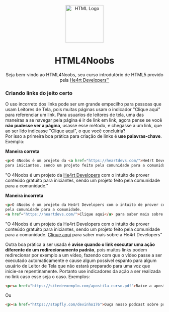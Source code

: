 <p align="center">
  <img src="/images//html.png" alt="HTML Logo" width="120px">
</p>
<h1 align="center">HTML4Noobs</h1>
<p align="center">Seja bem-vindo ao HTML4Noobs, seu curso introdutório de HTML5 provido pela <a href="https://heartdevs.com/" target="_blank">He4rt Developers&trade;</a></p>

<h3>Criando links do jeito certo</h3>
<p>O uso incorreto dos links pode ser um grande empecilho para pessoas que usam Leitores de Tela, pois muitas páginas usam o indicador "Clique aqui" para referenciar um link. Para usuarios de leitores de tela, uma das maneiras a se navegar pela página é ir de link em link, agora pense se você <b>não pudesse ver a página</b>, usasse esse método, e chegasse a um link, que ao ser lido indicasse "Clique aqui", o que você concluiria?</br>
 Por isso a primeira boa prática para criação de links é <strong>use palavras-chave</strong>. Exemplo:</p>
<p><b>Maneira correta</b></p>

```html
<p>O 4Noobs é um projeto da <a href="https://heartdevs.com/">He4rt Developers</a> com o intuito de prover conteúdo gratuito 
para iniciantes, sendo um projeto feito pela comunidade para a comunidade.</p>
```
<p>"O 4Noobs é um projeto da <a href="https://heartdevs.com/">He4rt Developers</a> com o intuito de prover conteúdo gratuito 
para iniciantes, sendo um projeto feito pela comunidade para a comunidade."</p>
<p><b>Maneira incorreta</b></p>

```html
<p>O 4Noobs é um projeto da He4rt Developers com o intuito de prover conteúdo gratuito para iniciantes, sendo um projeto feito 
pela comunidade para a comunidade. 
<a href="https://heartdevs.com/">Clique aqui</a> para saber mais sobre a He4rt Developers</p>
```

<p>"O 4Noobs é um projeto da He4rt Developers com o intuito de prover conteúdo gratuito para iniciantes, 
sendo um projeto feito pela comunidade para a comunidade. 
<a href="https://heartdevs.com/">Clique aqui</a> para saber mais sobre a He4rt Developers"</p>

<p>Outra boa prática a ser usada é <strong>avise quando o link executar uma ação diferente de um redirecionamento padrão</strong>, pois muitos links podem redirecionar por exemplo
a um vídeo, fazendo com que o vídeo passe a ser executado automaticamente e cause algum possível espanto para algum usuário de Leitor de Tela que não estará preparado para
uma voz que inicie-se repentinamente. Portanto use indicadores da ação a ser realizada no link caso esse seja o caso. Exemplos:</p>

```html
<p><a href="https://sitedeexemplo.com/apostila-curso.pdf">Baixe a apostila completa do curso</a></p>
```

<p>Ou</p>

```html
<p><a href="https://stopfly.com/devinho176">Ouça nosso podcast sobre programação</a></p>
```
